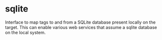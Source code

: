 # sqlite

Interface to map tags to and from a SQLite database present locally on the target.  This can enable various web services that assume a sqlite database on the local system.
